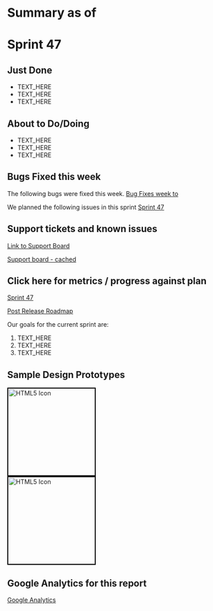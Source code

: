 # Summary as of  

# Sprint 47

## Just Done
* TEXT_HERE
* TEXT_HERE
* TEXT_HERE

## About to Do/Doing
* TEXT_HERE
* TEXT_HERE
* TEXT_HERE

## Bugs Fixed this week
The following bugs were fixed this week.
[Bug Fixes week to ](graphs/bugs.png)

We planned the following issues in this sprint 
[Sprint 47](graphs/sprint.png)

## Support tickets and known issues
[Link to Support Board](https://jira.digital.homeoffice.gov.uk/secure/RapidBoard.jspa?rapidView=331&selectedIssue=ALS-47)

[Support board - cached](graphs/supportBoard.jpg)

## Click here for metrics / progress against plan
[Sprint 47](graphs/progress.png)

[Post Release Roadmap](graphs/roadmap.png)

Our goals for the current sprint are:
1. TEXT_HERE 
2. TEXT_HERE
3. TEXT_HERE

## Sample Design Prototypes
<a href="graphs/proto1_.png"><img src="graphs/proto1_.png" alt="HTML5 Icon" width="200" style="border:2px solid black"></a>
<br>
<a href="graphs/proto2_.png"><img src="graphs/proto2_.png" alt="HTML5 Icon" width="200" style="border:2px solid black"></a>
<br>


## Google Analytics for this report
[Google Analytics](graphs/GA.png)

